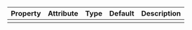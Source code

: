 | Property | Attribute | Type | Default | Description |
| -------- | --------- | ---- | ------- | ----------- |
|          |           |      |         |             |
